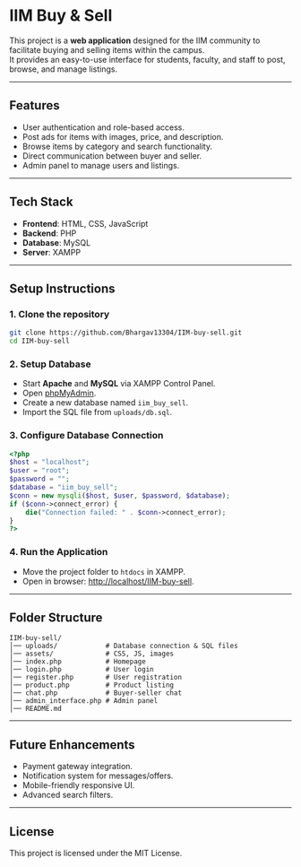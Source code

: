 # IIM Buy & Sell

This project is a **web application** designed for the IIM community to facilitate buying and selling items within the campus.  
It provides an easy-to-use interface for students, faculty, and staff to post, browse, and manage listings.

---

## Features
- User authentication and role-based access.
- Post ads for items with images, price, and description.
- Browse items by category and search functionality.
- Direct communication between buyer and seller.
- Admin panel to manage users and listings.

---

## Tech Stack
- **Frontend**: HTML, CSS, JavaScript  
- **Backend**: PHP  
- **Database**: MySQL  
- **Server**: XAMPP  

---

## Setup Instructions

### 1. Clone the repository
```bash
git clone https://github.com/Bhargav13304/IIM-buy-sell.git
cd IIM-buy-sell
```

### 2. Setup Database
- Start **Apache** and **MySQL** via XAMPP Control Panel.  
- Open [phpMyAdmin](http://localhost/phpmyadmin/).  
- Create a new database named `iim_buy_sell`.  
- Import the SQL file from `uploads/db.sql`.  

### 3. Configure Database Connection
```php
<?php
$host = "localhost";
$user = "root";
$password = "";
$database = "iim_buy_sell";
$conn = new mysqli($host, $user, $password, $database);
if ($conn->connect_error) {
    die("Connection failed: " . $conn->connect_error);
}
?>
```

### 4. Run the Application
- Move the project folder to `htdocs` in XAMPP.  
- Open in browser: [http://localhost/IIM-buy-sell](http://localhost/IIM-buy-sell).  

---

## Folder Structure
```
IIM-buy-sell/
│── uploads/            # Database connection & SQL files
│── assets/             # CSS, JS, images
│── index.php           # Homepage
│── login.php           # User login
│── register.php        # User registration
│── product.php         # Product listing
│── chat.php            # Buyer-seller chat
│── admin_interface.php # Admin panel
│── README.md
```

---

## Future Enhancements
- Payment gateway integration.  
- Notification system for messages/offers.  
- Mobile-friendly responsive UI.  
- Advanced search filters.  

---

## License
This project is licensed under the MIT License.  
